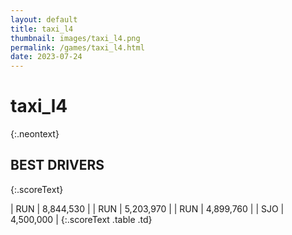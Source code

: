 ```yaml
---
layout: default
title: taxi_l4
thumbnail: images/taxi_l4.png
permalink: /games/taxi_l4.html
date: 2023-07-24
---
```


# taxi_l4 
{:.neontext}

## BEST DRIVERS
{:.scoreText}

| RUN | 8,844,530 | 
| RUN | 5,203,970 | 
| RUN | 4,899,760 | 
| SJO | 4,500,000 | 
{:.scoreText .table .td}

